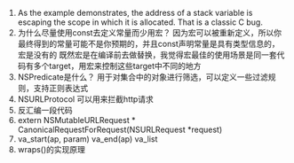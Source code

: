 1. As the example demonstrates, the address of a stack variable is escaping the scope in which it is allocated. That is a classic C bug.
2. 为什么尽量使用const去定义常量而少用宏？
因为宏可以被重新定义，所以你最终得到的常量可能不是你预期的，并且const声明常量是具有类型信息的，宏是没有的
既然宏是在编译前去做替换，我觉得宏最佳的使用场景是同一套代码有多个target，用宏来控制这些target中不同的地方
3. NSPredicate是什么？
用于对集合中的对象进行筛选，可以定义一些过滤规则，支持正则表达式
4. NSURLProtocol
可以用来拦截http请求
5. 反汇编一段代码
6. extern NSMutableURLRequest * CanonicalRequestForRequest(NSURLRequest *request)
7. va_start(ap, param) va_end(ap) va_list
8. wraps()的实现原理


